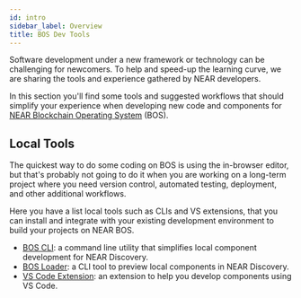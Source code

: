 ```yaml
---
id: intro
sidebar_label: Overview
title: BOS Dev Tools
---
```


Software development under a new framework or technology can be challenging for newcomers.
To help and speed-up the learning curve, we are sharing the tools and experience gathered by NEAR developers.

In this section you'll find some tools and suggested workflows that should simplify your experience when developing new code and components for [NEAR Blockchain Operating System](https://near.org/blog/near-announces-the-blockchain-operating-system/) (BOS).

## Local Tools

The quickest way to do some coding on BOS is using the in-browser editor, but that's probably not going to do it when you are working on a long-term project where you need version control, automated testing, deployment, and other additional workflows.

Here you have a list local tools such as CLIs and VS extensions, that you can install and integrate with your existing development environment to build your projects on NEAR BOS.

- [BOS CLI](https://github.com/FroVolod/bos-cli-rs): a command line utility that simplifies local component development for NEAR Discovery.
- [BOS Loader](bos-loader.md): a CLI tool to preview local components in NEAR Discovery.
- [VS Code Extension](vscode.md): an extension to help you develop components using VS Code.
